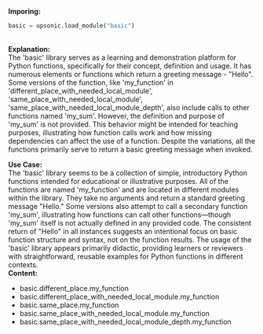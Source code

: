 <b class="custom_code_highlight_green">Imporing:</b><br>
```python
basic = upsonic.load_module("basic")
```
<br><b class="custom_code_highlight_green">Explanation:</b><br>The 'basic' library serves as a learning and demonstration platform for Python functions, specifically for their concept, definition and usage. It has numerous elements or functions which return a greeting message - "Hello". Some versions of the function, like 'my_function' in 'different_place_with_needed_local_module', 'same_place_with_needed_local_module', 'same_place_with_needed_local_module_depth', also include calls to other functions named 'my_sum'. However, the definition and purpose of 'my_sum' is not provided. This behavior might be intended for teaching purposes, illustrating how function calls work and how missing dependencies can affect the use of a function. Despite the variations, all the functions primarily serve to return a basic greeting message when invoked.

<b class="custom_code_highlight_green">Use Case:</b><br>The 'basic' library seems to be a collection of simple, introductory Python functions intended for educational or illustrative purposes. All of the functions are named 'my_function' and are located in different modules within the library. They take no arguments and return a standard greeting message "Hello." Some versions also attempt to call a secondary function 'my_sum', illustrating how functions can call other functions—though 'my_sum' itself is not actually defined in any provided code. The consistent return of "Hello" in all instances suggests an intentional focus on basic function structure and syntax, not on the function results. The usage of the 'basic' library appears primarily didactic, providing learners or reviewers with straightforward, reusable examples for Python functions in different contexts.
<br><b class="custom_code_highlight_green">Content:</b><br>
  - basic.different_place.my_function
  - basic.different_place_with_needed_local_module.my_function
  - basic.same_place.my_function
  - basic.same_place_with_needed_local_module.my_function
  - basic.same_place_with_needed_local_module_depth.my_function

